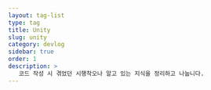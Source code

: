 ```yaml
---
layout: tag-list
type: tag
title: Unity
slug: unity
category: devlog
sidebar: true
order: 1
description: >
   코드 작성 시 겪었던 시행착오나 알고 있는 지식을 정리하고 나눕니다.
---
```

